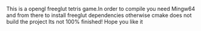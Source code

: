 This is a opengl freeglut tetris game.In order to compile you need Mingw64 and from there to install freeglut dependencies otherwise cmake does not build the project
Its not 100% finished!
Hope you like it 

